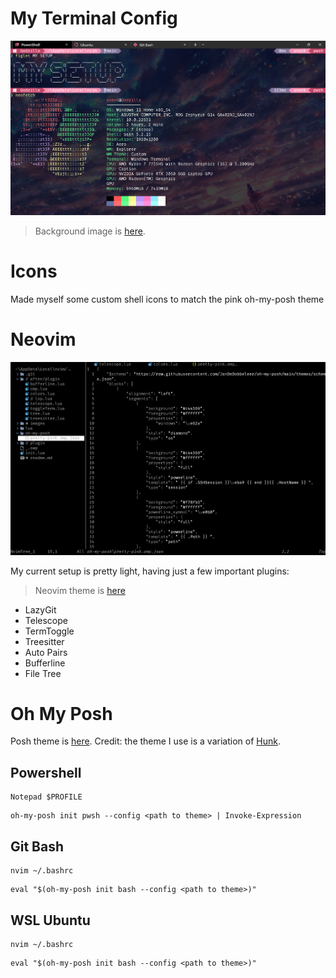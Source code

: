 # My Terminal Config

![Terminal](https://github.com/anav5704/terminal-config/blob/main/images/terminal.png)

> Background image is [here](https://github.com/anav5704/terminal-config/blob/main/images/background.jpg).

# Icons

Made myself some custom shell icons to match the pink oh-my-posh theme

# Neovim

![Terminal](https://github.com/anav5704/terminal-config/blob/main/images/nvim.png)

My current setup is pretty light, having just a few important plugins:

> Neovim theme is [here](ryanpcmcquen/true-monochrome_vim)

- LazyGit
- Telescope
- TermToggle
- Treesitter
- Auto Pairs
- Bufferline
- File Tree

# Oh My Posh

Posh theme is [here](https://github.com/anav5704/terminal-config/blob/main/oh-my-posh/pretty-pink.omp.json). Credit: the theme I use is a variation of [Hunk](https://github.com/JanDeDobbeleer/oh-my-posh/blob/main/themes/hunk.omp.json).

## Powershell

```
Notepad $PROFILE
```

```
oh-my-posh init pwsh --config <path to theme> | Invoke-Expression
```

## Git Bash

```
nvim ~/.bashrc
```

```
eval "$(oh-my-posh init bash --config <path to theme>)"
```

## WSL Ubuntu

```
nvim ~/.bashrc
```

```
eval "$(oh-my-posh init bash --config <path to theme>)"
```

